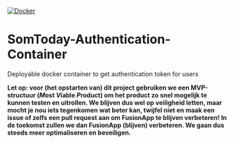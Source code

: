[![Docker](https://github.com/FusionApp-Project/SomToday-SSO-Auth/actions/workflows/docker-publish.yml/badge.svg)](https://github.com/FusionApp-Project/SomToday-SSO-Auth/actions/workflows/docker-publish.yml)
# SomToday-Authentication-Container
Deployable docker container to get authentication token for users

**Let op: voor (het opstarten van) dit project gebruiken we een MVP-structuur (*M*ost *V*iable *P*roduct) om het product
zo snel mogelijk te kunnen testen en uitrollen. We blijven dus wel op veiligheid letten, maar mocht je nou iets
tegenkomen wat beter kan, twijfel niet en maak een issue of zelfs een pull request aan om FusionApp te blijven
verbeteren! In de toekomst zullen we dan FusionApp (blijven) verbeteren. We gaan dus steeds meer optimaliseren en
beveiligen.**
